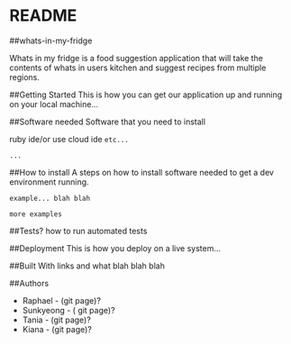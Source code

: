 # README
##whats-in-my-fridge

Whats in my fridge is a food suggestion application that will take the contents of whats in users kitchen and suggest recipes from multiple regions.

##Getting Started
This is how you can get our application up and running on your local machine...

##Software needed
Software that you need to install

ruby ide/or use cloud ide
`etc...`

`...`

##How to install
A steps on how to install software needed to get a dev environment running.

`example...
blah blah`

`more examples`

##Tests?
how to run automated tests

##Deployment
This is how you deploy on a live system...

##Built With
links and what blah blah blah

##Authors
* Raphael - (git page)?
* Sunkyeong - ( git page)?
* Tania - (git page)?
* Kiana - (git page)?
